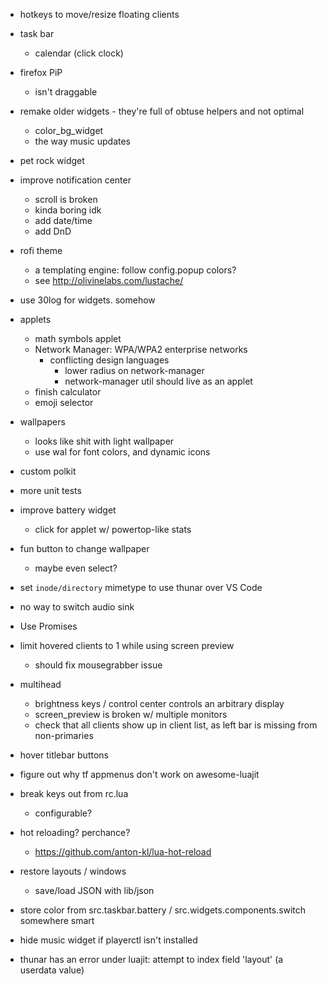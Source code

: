 
- hotkeys to move/resize floating clients

- task bar
	- calendar (click clock)

- firefox PiP 
	- isn't draggable

- remake older widgets - they're full of obtuse helpers and not optimal 
	- color_bg_widget
	- the way music updates

- pet rock widget

- improve notification center
	- scroll is broken
	- kinda boring idk
	- add date/time
	- add DnD

- rofi theme
	- a templating engine: follow config.popup colors?
	- see http://olivinelabs.com/lustache/

- use 30log for widgets. somehow

- applets
	- math symbols applet
	- Network Manager: WPA/WPA2 enterprise networks
		- conflicting design languages
			- lower radius on network-manager
			- network-manager util should live as an applet
	- finish calculator
	- emoji selector

- wallpapers
	- looks like shit with light wallpaper
	- use wal for font colors, and dynamic icons

- custom polkit

- more unit tests


- improve battery widget
	 - click for applet w/ powertop-like stats

- fun button to change wallpaper
	- maybe even select?

- set `inode/directory` mimetype to use thunar over VS Code 

- no way to switch audio sink

- Use Promises

- limit hovered clients to 1 while using screen preview
	- should fix mousegrabber issue

- multihead
	- brightness keys / control center controls an arbitrary display
	- screen_preview is broken w/ multiple monitors
	- check that all clients show up in client list, as left bar is missing from non-primaries

- hover titlebar buttons

- figure out why tf appmenus don't work on awesome-luajit

- break keys out from rc.lua
	- configurable?

- hot reloading? perchance?
	- https://github.com/anton-kl/lua-hot-reload

- restore layouts / windows
	- save/load JSON with lib/json

- store color from src.taskbar.battery / src.widgets.components.switch somewhere smart

- hide music widget if playerctl isn't installed

- thunar has an error under luajit: attempt to index field 'layout' (a userdata value)
